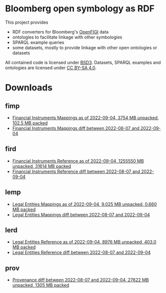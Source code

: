 Bloomberg open symbology as RDF
===============================

This project provides

- RDF converters for Bloomberg's [OpenFIGI][1] data
- ontologies to facilitate linkage with other symbologies
- SPARQL example queries
- some datasets, mostly to provide linkage with other open ontologies or datasets

All contained code is licensed under [BSD3][2].  Datasets, SPARQL examples and
ontologies are licensed under [CC BY-SA 4.0][3].


Downloads
=========

fimp
----

- [Financial Instruments Mappings as of 2022-09-04, 3754 MB unpacked, 102.5 MB packed](https://gagroupnl-my.sharepoint.com/:u:/g/personal/sebastian_freundt_ga-group_nl/EWIQcHhH5kZBrUSA8Uu4JR8BJjVPnm5BDxpTEX7f4XKH3w?e=eEMEn3)
- [Financial Instruments Mappings diff between 2022-08-07 and 2022-09-04](https://gagroupnl-my.sharepoint.com/:u:/g/personal/sebastian_freundt_ga-group_nl/EfJ7xeXEwy5HpmsPzp21ZP4BuwPNNs4JVNBJMob3p0hTOg?e=0v8xIV)

fird
----

- [Financial Instruments Reference as of 2022-09-04, 1255550 MB unpacked, 31614 MB packed](https://gagroupnl-my.sharepoint.com/:u:/g/personal/sebastian_freundt_ga-group_nl/EcElm5tY16hImGqsZSRAEaYB2B3PNi7kz1s6VLPbCQVdPw?e=K5NFAe)
- [Financial Instruments Reference diff between 2022-08-07 and 2022-09-04](https://gagroupnl-my.sharepoint.com/:u:/g/personal/sebastian_freundt_ga-group_nl/EZWwDceiMnBGgTCr5K2DWxsBIBrxgnL-cL0RhWwkIAJi_Q?e=vXfH7K)

lemp
----

- [Legal Entities Mappings as of 2022-09-04, 9.025 MB unpacked, 0.660 MB packed](https://gagroupnl-my.sharepoint.com/:u:/g/personal/sebastian_freundt_ga-group_nl/EQPzdhaL-v9LqsBHl1ANlMsB_HI0JkKANYzlVVHiZCCYwA?e=6ZNCmC)
- [Legal Entities Mappings diff between 2022-08-07 and 2022-09-04](https://gagroupnl-my.sharepoint.com/:u:/g/personal/sebastian_freundt_ga-group_nl/EZnwbIVPDZRDnFYdOYXOUqwBzgCOHDNvz8mlXySspGfraQ?e=rb0m4Q)

lerd
----

- [Legal Entities Reference as of 2022-09-04, 8976 MB unpacked, 403.0 MB packed](https://gagroupnl-my.sharepoint.com/:u:/g/personal/sebastian_freundt_ga-group_nl/EdU_c848USJKj58L5tb_SBMB3BkOQ9F-xcbi2pvmoCaopg?e=AlMbkS)
- [Legal Entities Reference diff between 2022-08-07 and 2022-09-04](https://gagroupnl-my.sharepoint.com/:u:/g/personal/sebastian_freundt_ga-group_nl/EaGl9inwKUdJjLIhFDigAO4BPRVgoTfFqhi-dMK51gC8xA?e=fuQ2sG)

prov
----
- [Provenance diff between 2022-08-07 and 2022-09-04, 27622 MB unpacked, 1305 MB packed](https://gagroupnl-my.sharepoint.com/:u:/g/personal/sebastian_freundt_ga-group_nl/EXrUX_xpf15Es6ibyKfVt0sBM7KuoOUXVNOnP5HSAq_I8g?e=CvAfaA)

  [1]: http://openfigi.com/
  [2]: http://opensource.org/licenses/BSD-3-Clause
  [3]: http://creativecommons.org/licenses/by-sa/4.0/
  [4]: http://datahub.io/dataset/figi



